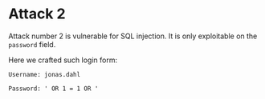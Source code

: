 # Attack 2 

Attack number 2 is vulnerable for SQL injection. It is only exploitable on the `password` field.

Here we crafted such login form:

```
Username: jonas.dahl

Password: ' OR 1 = 1 OR '
```
